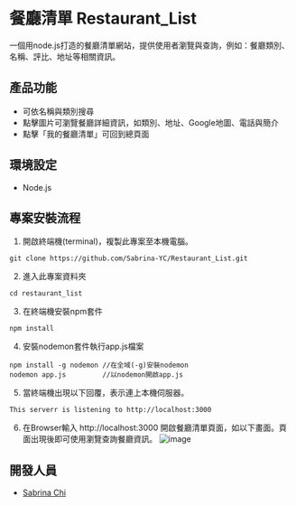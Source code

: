# 餐廳清單 Restaurant_List
一個用node.js打造的餐廳清單網站，提供使用者瀏覽與查詢，例如：餐廳類別、名稱、評比、地址等相關資訊。

## 產品功能
* 可依名稱與類別搜尋
* 點擊圖片可瀏覽餐廳詳細資訊，如類別、地址、Google地圖、電話與簡介
* 點擊「我的餐廳清單」可回到總頁面

## 環境設定
* Node.js

## 專案安裝流程

1. 開啟終端機(terminal)，複製此專案至本機電腦。
```
git clone https://github.com/Sabrina-YC/Restaurant_List.git
```

2. 進入此專案資料夾
```
cd restaurant_list
```

3. 在終端機安裝npm套件
```
npm install
```

4. 安裝nodemon套件執行app.js檔案
```
npm install -g nodemon //在全域(-g)安裝nodemon
nodemon app.js         //以nodemon開啟app.js
```

5. 當終端機出現以下回覆，表示連上本機伺服器。
```
This serverr is listening to http://localhost:3000   
```

6. 在Browser輸入 http://localhost:3000 開啟餐廳清單頁面，如以下畫面。頁面出現後即可使用瀏覽查詢餐廳資訊。
![image](https://user-images.githubusercontent.com/86601502/126461931-6161a685-ff0c-4010-9ac3-c4561232dc8e.png)



## 開發人員
* [Sabrina Chi](https://github.com/Sabrina-YC) 

